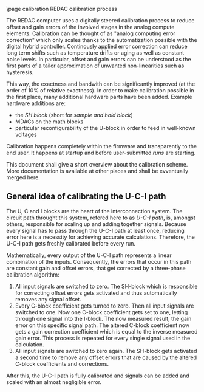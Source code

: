 \page calibration REDAC calibration process

The REDAC computer uses a digitally steered calibration process to reduce offset and gain errors of the involved stages in the analog compute elements. Calibration can be thought of as "analog computing error correction" which only scales thanks to the automatization possible with the digital hybrid controller. Continously applied error correction can reduce long term shifts such as temperature drifts or aging as well as constant noise levels. In particular, offset and gain errors can be understood as the first parts of a tailor approximation of unwanted non-linearities such as hysteresis.

This way, the exactness and bandwith can be significantly improved (at the order of 10% of relative exactness). In order to make calibration possible in the first place, many additional hardware parts have been added. Example hardware additions are:

- the *SH block* (short for *sample and hold block*)
- MDACs on the math blocks
- particular reconfigurability of the U-block in order to feed in well-known voltages

Calibration happens completely within the firmware and transparently to the end user. It happens at startup and before user-submitted *runs* are starting.

This document shall give a short overview about the calibration scheme. More documentation is available at other places and shall be evventually merged here.

## General idea of calibrating the U-C-I path

The U, C and I blocks are the heart of the interconnection system. The circuit path throught this system, refered here to as *U-C-I path*, is, amongst others, responsible for scaling up and adding together signals. Because every signal has to pass through the U-C-I path at least once, reducing error here is a necessity for achieving accurate calculations. Therefore, the U-C-I path gets freshly calibrated before every run.

Mathematically, every output of the U-C-I path represents a linear combination of the inputs. Consequently, the errors that occur in this path are constant gain and offset errors, that get corrected by a three-phase calibration algorithm:

1. All input signals are switched to zero. The SH-block which is responsible for correcting offset errors gets activated and thus automatically removes any signal offset.
2. Every C-block coefficient gets turned to zero. Then all input signals are switched to one. Now one C-block coefficient gets set to one, letting through one signal into the I-block. The now measured result, the gain error on this specific signal path. The altered C-block coefficient now gets a gain correction coefficient which is equal to the inverse measured gain error.
This process is repeated for every single signal used in the calculation.
3. All input signals are switched to zero again. The SH-block gets activated a second time to remove any offset errors that are caused by the altered C-block coefficients and corrections.

After this, the U-C-I path is fully calibrated and signals can be added and scaled with an almost negligible error.

